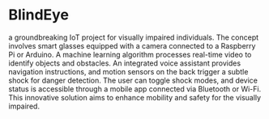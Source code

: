 # BlindEye
 a groundbreaking IoT project for visually impaired individuals. The concept involves smart glasses equipped with a camera connected to a Raspberry Pi or Arduino. A machine learning algorithm processes real-time video to identify objects and obstacles. An integrated voice assistant provides navigation instructions, and motion sensors on the back trigger a subtle shock for danger detection. The user can toggle shock modes, and device status is accessible through a mobile app connected via Bluetooth or Wi-Fi. This innovative solution aims to enhance mobility and safety for the visually impaired.
